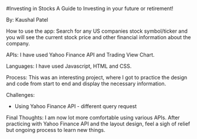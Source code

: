 #Investing in Stocks
A Guide to Investing in your future or retirement!

By: Kaushal Patel

How to use the app:
Search for any US companies stock symbol/ticker and you will see the current stock price and other financial information about the company.

APIs:
I have used Yahoo Finance API and Trading View Chart.

Languages:
I have used Javascript, HTML and CSS.

Process:
This was an interesting project, where I got to practice the design and code from start to end and display the necessary information.

Challenges:
 - Using Yahoo Finance API - different query request

Final Thoughts:
I am now lot more comfortable using various APIs. After practicing with Yahoo Finance API and the layout design, feel a sigh of relief but ongoing process to learn new things.
